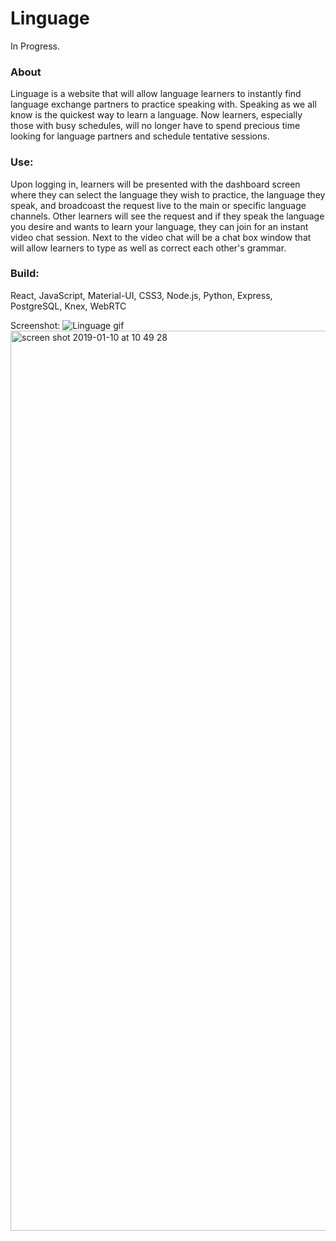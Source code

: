 # Linguage
In Progress.
### About 
Linguage is a website that will allow language learners to instantly find language exchange partners to practice speaking with. Speaking as we all know is the quickest way to learn a language. Now learners, especially those with busy schedules, will no longer have to spend precious time looking for language partners and schedule tentative sessions. <br />
### Use:
Upon logging in, learners will be presented with the dashboard screen where they can select the language they wish to practice, the language they speak, and broadcoast the request live to the main or specific language channels. Other learners will see the request and if they speak the language you desire and wants to learn your language, they can join for an instant video chat session. 
Next to the video chat will be a chat box window that will allow learners to type as well as correct each other's grammar. 

### Build: 
React, JavaScript, Material-UI, CSS3, Node.js, Python, Express, PostgreSQL, Knex, WebRTC 

Screenshot:
![Linguage gif](https://imgur.com/a/Vr7Kffv.gif)
<img width="1440" alt="screen shot 2019-01-10 at 10 49 28" src="https://user-images.githubusercontent.com/36240410/50986975-81c82080-14c5-11e9-8e8d-0724aa1e960a.png">
